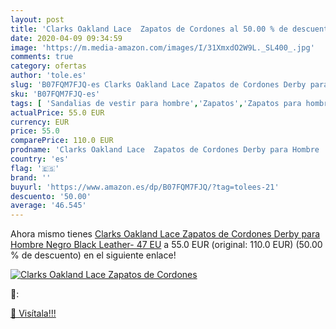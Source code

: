 ```yaml
---
layout: post
title: 'Clarks Oakland Lace  Zapatos de Cordones al 50.00 % de descuento'
date: 2020-04-09 09:34:59
image: 'https://m.media-amazon.com/images/I/31XmxdO2W9L._SL400_.jpg'
comments: true
category: ofertas
author: 'tole.es'
slug: 'B07FQM7FJQ-es Clarks Oakland Lace Zapatos de Cordones Derby para Hombre...'
sku: 'B07FQM7FJQ-es'
tags: [ 'Sandalias de vestir para hombre','Zapatos','Zapatos para hombre','Zapatos y complementos','zapatos', ]
actualPrice: 55.0 EUR
currency: EUR
price: 55.0
comparePrice: 110.0 EUR
prodname: 'Clarks Oakland Lace  Zapatos de Cordones Derby para Hombre  Negro  Black Leather-   47 EU'
country: 'es'
flag: '🇪🇸'
brand: ''
buyurl: 'https://www.amazon.es/dp/B07FQM7FJQ/?tag=tolees-21'
descuento: '50.00'
average: '46.545'
---
```


Ahora mismo tienes [Clarks Oakland Lace  Zapatos de Cordones Derby para Hombre  Negro  Black Leather-   47 EU](https://www.amazon.es/dp/B07FQM7FJQ/?tag=tolees-21) a 55.0 EUR (original: 110.0 EUR) (50.00 %  de descuento) en el siguiente enlace!

[![Clarks Oakland Lace  Zapatos de Cordones](https://m.media-amazon.com/images/I/31XmxdO2W9L._SL400_.jpg)](https://www.amazon.es/dp/B07FQM7FJQ/?tag=tolees-21)

🔎:


[🛒 Visítala!!!](https://www.amazon.es/dp/B07FQM7FJQ/?tag=tolees-21)
